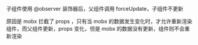 子组件使用 @observer 装饰器后，父组件调用 forceUpdate，子组件不更新

原因是 mobx 拦截了 props ，只有当 mobx 的数据发生变化时，才允许重新渲染组件，而父组件更新，props 变化，但是 mobx 的数据没有更新，组件则不会重新渲染

